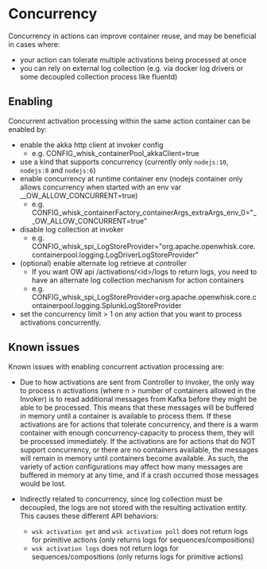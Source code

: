 <!--
#
# Licensed to the Apache Software Foundation (ASF) under one or more
# contributor license agreements.  See the NOTICE file distributed with
# this work for additional information regarding copyright ownership.
# The ASF licenses this file to You under the Apache License, Version 2.0
# (the "License"); you may not use this file except in compliance with
# the License.  You may obtain a copy of the License at
#
#     http://www.apache.org/licenses/LICENSE-2.0
#
# Unless required by applicable law or agreed to in writing, software
# distributed under the License is distributed on an "AS IS" BASIS,
# WITHOUT WARRANTIES OR CONDITIONS OF ANY KIND, either express or implied.
# See the License for the specific language governing permissions and
# limitations under the License.
#
-->
# Concurrency

Concurrency in actions can improve container reuse, and may be beneficial in cases where:

* your action can tolerate multiple activations being processed at once
* you can rely on external log collection (e.g. via docker log drivers or some decoupled collection process like fluentd)

## Enabling

Concurrent activation processing within the same action container can be enabled by:

* enable the akka http client at invoker config
  * e.g. CONFIG_whisk_containerPool_akkaClient=true
* use a kind that supports concurrency (currently only `nodejs:10`, `nodejs:8` and `nodejs:6`)
* enable concurrency at runtime container env (nodejs container only allows concurrency when started with an env var __OW_ALLOW_CONCURRENT=true)
  * e.g. CONFIG_whisk_containerFactory_containerArgs_extraArgs_env_0="__OW_ALLOW_CONCURRENT=true"
* disable log collection at invoker
  * e.g. CONFIG_whisk_spi_LogStoreProvider="org.apache.openwhisk.core.containerpool.logging.LogDriverLogStoreProvider"
* (optional) enable alternate log retrieve at controller
  * If you want OW api /activations/\<id\>/logs to return logs, you need to have an alternate log collection mechanism for action containers
  * e.g. CONFIG_whisk_spi_LogStoreProvider=org.apache.openwhisk.core.containerpool.logging.SplunkLogStoreProvider
* set the concurrency limit > 1 on any action that you want to process activations concurrently.


## Known issues

Known issues with enabling concurrent activation processing are:

* Due to how activations are sent from Controller to Invoker, the only way to process n activations (where n > number of containers allowed in the Invoker) is to read additional messages from Kafka before they might be able to be processed.
This means that these messages will be buffered in memory until a container is available to process them. If these activations are for actions that tolerate concurrency, and there is a warm container with enough concurrency-capacity to process them, they will be processed immediately.
If the activations are for actions that do NOT support concurrency, or there are no containers available, the messages will remain in memory until containers become available. As such, the variety of action configurations may affect how many messages are buffered in memory at any time, and if a crash occurred those messages would be lost.

* Indirectly related to concurrency, since log collection must be decoupled, the logs are not stored with the resulting activation entity. This causes these different API behaviors:
  * `wsk activation get` and `wsk activation poll` does not return logs for primitive actions (only returns logs for sequences/compositions)
  * `wsk activation logs` does not return logs for sequences/compositions (only returns logs for primitive actions)
